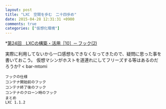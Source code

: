 ```yaml
---
layout: post
title: "LXC　空間を歩む　二十四歩め"
date: 2015-04-28 12:31:31 +0900
comments: true
categories: ["仮想化環境"]
---
```


*[第24回　LXCの構築・活用［10］─ フック(2)](http://gihyo.jp/admin/serial/01/linux_containers/0024)

実際に利用してないから一口感想もできなくなってきたので、疑問に思った事を書いておこう。
仮想マシンがホストを道連れにしてフリーズする等はあるのだろうか? < bar-mtomi

>
    フックの仕様
    コンテナ開始前のフック
    コンテナ終了後のフック
    コンテナのクローン時のフック
    まとめ
    LXC 1.1.2
